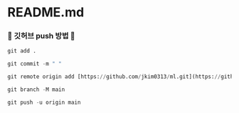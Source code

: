 # README.md

### 🔦 깃허브 push 방법 👐

```python
git add .
```

```python
git commit -m " "
```

```python
git remote origin add [https://github.com/jkim0313/ml.git](https://github.com/jkim0313/Ubion.git)
```

```python
git branch -M main
```

```python
git push -u origin main
```